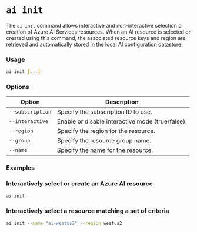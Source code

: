 # `ai init`

The `ai init` command allows interactive and non-interactive selection or creation of Azure AI Services resources. When an AI resource is selected or created using this command, the associated resource keys and region are retrieved and automatically stored in the local AI configuration datastore.

### Usage

``` bash
ai init [...]
```

### Options

| Option                | Description                                                                                              |
|-----------------------|----------------------------------------------------------------------------------------------------------|
| `--subscription`      | Specify the subscription ID to use.                                                                      |
| `--interactive`       | Enable or disable interactive mode (true/false).                                                         |
| `--region`            | Specify the region for the resource.                                                                     |
| `--group`             | Specify the resource group name.                                                                         |
| `--name`              | Specify the name for the resource.                                                                       |

### Examples

### Interactively select or create an Azure AI resource
``` bash title="Interactively select or create an Azure AI resource"
ai init
```

### Interactively select a resource matching a set of criteria
``` bash title="Interactively select a resource matching a set of criteria"
ai init --name "ai-westus2" --region westus2
```
